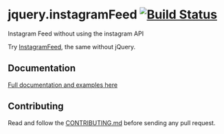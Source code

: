 # jquery.instagramFeed [![Build Status](https://travis-ci.com/jsanahuja/jquery.instagramFeed.svg?branch=master)](https://travis-ci.com/jsanahuja/jquery.instagramFeed)
Instagram Feed without using the instagram API

Try [InstagramFeed](https://github.com/jsanahuja/InstagramFeed), the same without jQuery.

## Documentation

[Full documentation and examples here](https://www.sowecms.com/demos/jquery.instagramFeed/index.html "documentation")

## Contributing

Read and follow the [CONTRIBUTING.md](./CONTRIBUTING.md) before sending any pull request.